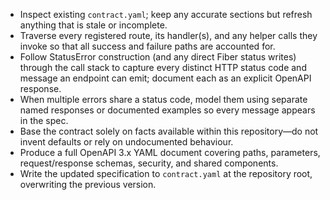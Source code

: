 - Inspect existing `contract.yaml`; keep any accurate sections but refresh anything that is stale or incomplete.
- Traverse every registered route, its handler(s), and any helper calls they invoke so that all success and failure paths are accounted for.
- Follow StatusError construction (and any direct Fiber status writes) through the call stack to capture every distinct HTTP status code and message an endpoint can emit; document each as an explicit OpenAPI response.
- When multiple errors share a status code, model them using separate named responses or documented examples so every message appears in the spec.
- Base the contract solely on facts available within this repository—do not invent defaults or rely on undocumented behaviour.
- Produce a full OpenAPI 3.x YAML document covering paths, parameters, request/response schemas, security, and shared components.
- Write the updated specification to `contract.yaml` at the repository root, overwriting the previous version.
